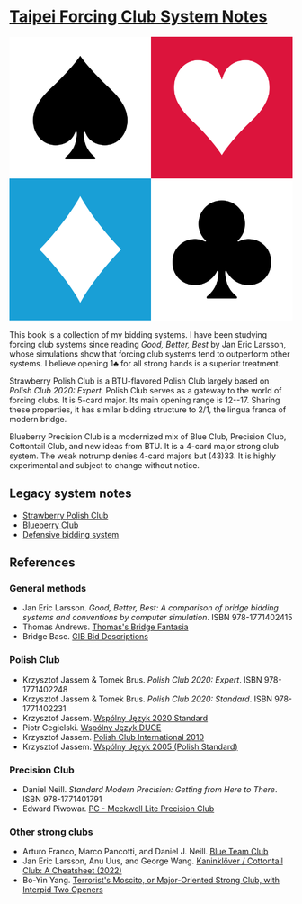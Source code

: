 # [Taipei Forcing Club System Notes](https://jdh8.github.io/bridge-systems/)

![♠ ♥ ♦ ♣](theme/favicon.svg)

This book is a collection of my bidding systems.  I have been studying forcing
club systems since reading *Good, Better, Best* by Jan Eric Larsson, whose
simulations show that forcing club systems tend to outperform other systems.
I believe opening 1♣ for all strong hands is a superior treatment.

Strawberry Polish Club is a BTU-flavored Polish Club largely based on *Polish
Club 2020: Expert*.  Polish Club serves as a gateway to the world of forcing
clubs.  It is 5-card major.  Its main opening range is 12--17. Sharing these
properties, it has similar bidding structure to 2/1, the lingua franca of modern
bridge.

Blueberry Precision Club is a modernized mix of Blue Club, Precision Club,
Cottontail Club, and new ideas from BTU.  It is a 4-card major strong club
system.  The weak notrump denies 4-card majors but (43)33.  It is highly
experimental and subject to change without notice.

## Legacy system notes

- [Strawberry Polish Club](https://jdh8.github.io/bridge-systems-1.0/wj.htm)
- [Blueberry Club](https://jdh8.github.io/bridge-systems-1.0/blue.htm)
- [Defensive bidding system](https://jdh8.github.io/bridge-systems-1.0/defense.htm)

## References

### General methods

- Jan Eric Larsson.  *Good, Better, Best: A comparison of bridge bidding
  systems and conventions by computer simulation*.  ISBN 978-1771402415
- Thomas Andrews.  [Thomas's Bridge Fantasia](https://bridge.thomasoandrews.com/valuations/)
- Bridge Base.  [GIB Bid Descriptions](https://www.bridgebase.com/doc/gib_descriptions.php)

### Polish Club

- Krzysztof Jassem & Tomek Brus.  *Polish Club 2020: Expert*.  ISBN 978-1771402248
- Krzysztof Jassem & Tomek Brus.  *Polish Club 2020: Standard*.  ISBN 978-1771402231
- Krzysztof Jassem.
  [Wspólny Język 2020 Standard](https://jassem.pl/wp-content/uploads/2019/12/wj2020-25-59.pdf)
- Piotr Cegielski.
  [Wspólny Język DUCE](https://iccs.pl/wp-content/uploads/2020/11/Wspolny-Jezyk-DUCE-wersja-Q1.2021.pdf)
- Krzysztof Jassem.
  [Polish Club International 2010](https://jassem.pl/wp-content/uploads/2016/08/Polish_Club-2010.html)
- Krzysztof Jassem.
  [Wspólny Język 2005 (Polish Standard)](https://par.cse.nsysu.edu.tw/~kbc/class/Polish_Club/WJ2005Full_original.pdf)

### Precision Club

- Daniel Neill.  *Standard Modern Precision: Getting from Here to There*.  ISBN
  978-1771401791
- Edward Piwowar.
  [PC - Meckwell Lite Precision Club](https://sites.google.com/view/bbaenglish/description-of-systems/pc-meckwell-lite-precision-club)

### Other strong clubs

- Arturo Franco, Marco Pancotti, and Daniel J. Neill.
  [Blue Team Club](https://bridgewithdan.com/wp-content/uploads/2019/07/BTC2000_gmeier.pdf)
- Jan Eric Larsson, Anu Uus, and George Wang.
  [Kaninklöver / Cottontail Club: A Cheatsheet (2022)](https://github.com/Egroegw/Kaninklover)
- Bo-Yin Yang.
  [Terrorist's Moscito, or Major-Oriented Strong Club, with Interpid Two Openers](https://bridgewithdan.com/wp-content/uploads/2022/01/terr_mosc.pdf)
